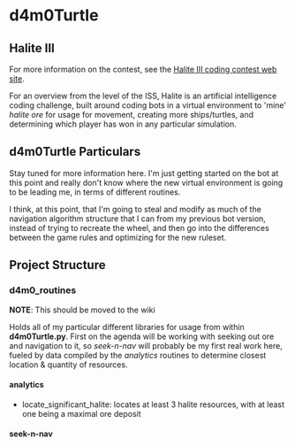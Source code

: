 # d4m0Turtle

## Halite III

For more information on the contest, see the [Halite III coding contest web site](http://Halite.io).

For an overview from the level of the ISS, Halite is an artificial intelligence coding challenge, built around coding bots in a virtual environment to 'mine' _halite ore_ for usage for movement, creating more ships/turtles, and determining which player has won in any particular simulation.

## d4m0Turtle Particulars

Stay tuned for more information here.  I'm just getting started on the bot at this point and really don't know where the new virtual environment is going to be leading me, in terms of different routines.

I think, at this point, that I'm going to steal and modify as much of the navigation algorithm structure that I can from my previous bot version, instead of trying to recreate the wheel, and then go into the differences between the game rules and optimizing for the new ruleset.

## Project Structure

### d4m0_routines

**NOTE**: This should be moved to the wiki

Holds all of my particular different libraries for usage from within **d4m0Turtle.py**.  First on the agenda will be working with seeking out ore and navigation to it, so _seek-n-nav_ will probably be my first real work here, fueled by data compiled by the _analytics_ routines to determine closest location & quantity of resources.

#### analytics

  * locate_significant_halite: locates at least 3 halite resources, with at least one being a maximal ore deposit

#### seek-n-nav


